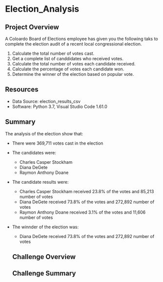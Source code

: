 # Election_Analysis

## Project Overview
A Coloardo Board of Elections employee has given you the following taks to complete the election audit of a recent local congressional election. 

1. Calculate the total number of votes cast. 
2. Get a complete list of canddidates who received votes. 
3. Calculate the total number of votes each candidate received. 
4. Calculate the percentage of votes each candidate won. 
5. Determine the winner of the election based on popular vote. 

## Resources
- Data Source: election_results_csv
- Software: Python 3.7, Visual Studio Code 1.61.0

## Summary
The analysis of the election show that: 
- There were 369,711 votes cast in the election
- The candidates were:
  - Charles Casper Stockham
  - Diana DeGete
  - Raymon Anthony Doane
- The candidate results were: 
  - Charles Casper Stockham received 23.8% of the votes and 85,213 number of votes
  - Diana DeGete received 73.8% of the votes and 272,892 number of votes
  - Raymon Anthony Doane received 3.1% of the votes and 11,606 number of votes
- The winnder of the election was:
  - Diana DeGete received 73.8% of the votes and 272,892 number of votes
  
  ## Challenge Overview
  
  ## Challenge Summary
  
